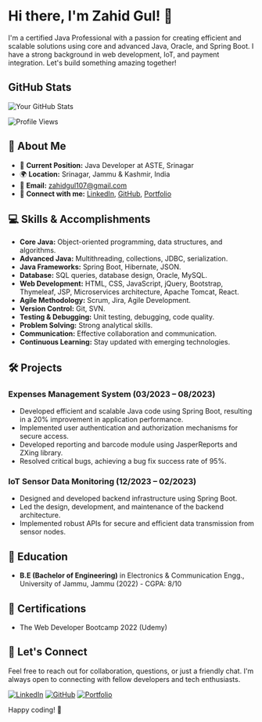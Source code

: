 # Hi there, I'm Zahid Gul! 👋

I'm a certified Java Professional with a passion for creating efficient and scalable solutions using core and advanced Java, Oracle, and Spring Boot. I have a strong background in web development, IoT, and payment integration. Let's build something amazing together!

## GitHub Stats

![Your GitHub Stats](https://github-readme-stats.vercel.app/api?username=zahidgul107&show_icons=true&count_private=true&hide=prs,issues,contribs)

![Profile Views](https://profile-counter.glitch.me/{zahidgul107}/count.svg)

## 🚀 About Me

- 💼 **Current Position:** Java Developer at ASTE, Srinagar
- 🌍 **Location:** Srinagar, Jammu & Kashmir, India
- 📧 **Email:** zahidgul107@gmail.com
- 🔗 **Connect with me:** [LinkedIn](https://www.linkedin.com/in/zahid-gul-9056671b2/), [GitHub](https://github.com/zahidgul107), [Portfolio](https://portfolio-ui-one.vercel.app/)

## 💻 Skills & Accomplishments

- **Core Java:** Object-oriented programming, data structures, and algorithms.
- **Advanced Java:** Multithreading, collections, JDBC, serialization.
- **Java Frameworks:** Spring Boot, Hibernate, JSON.
- **Database:** SQL queries, database design, Oracle, MySQL.
- **Web Development:** HTML, CSS, JavaScript, jQuery, Bootstrap, Thymeleaf, JSP, Microservices architecture, Apache Tomcat, React.
- **Agile Methodology:** Scrum, Jira, Agile Development.
- **Version Control:** Git, SVN.
- **Testing & Debugging:** Unit testing, debugging, code quality.
- **Problem Solving:** Strong analytical skills.
- **Communication:** Effective collaboration and communication.
- **Continuous Learning:** Stay updated with emerging technologies.

## 🛠️ Projects

### Expenses Management System (03/2023 – 08/2023)

- Developed efficient and scalable Java code using Spring Boot, resulting in a 20% improvement in application performance.
- Implemented user authentication and authorization mechanisms for secure access.
- Developed reporting and barcode module using JasperReports and ZXing library.
- Resolved critical bugs, achieving a bug fix success rate of 95%.

### IoT Sensor Data Monitoring (12/2023 – 02/2023)

- Designed and developed backend infrastructure using Spring Boot.
- Led the design, development, and maintenance of the backend architecture.
- Implemented robust APIs for secure and efficient data transmission from sensor nodes.

## 🌱 Education

- **B.E (Bachelor of Engineering)** in Electronics & Communication Engg., University of Jammu, Jammu (2022) - CGPA: 8/10

## 📜 Certifications

- The Web Developer Bootcamp 2022 (Udemy)

## 🤝 Let's Connect

Feel free to reach out for collaboration, questions, or just a friendly chat. I'm always open to connecting with fellow developers and tech enthusiasts.

[![LinkedIn](https://img.shields.io/badge/LinkedIn-Connect-blue)](https://www.linkedin.com/in/zahid-gul-9056671b2/)
[![GitHub](https://img.shields.io/badge/GitHub-Follow-blue)](https://github.com/zahidgul107)
[![Portfolio](https://img.shields.io/badge/Portfolio-Visit-brightgreen)](https://portfolio-ui-one.vercel.app/)

Happy coding! 🚀
